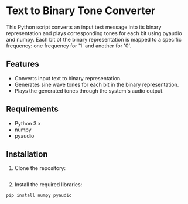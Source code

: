 # Text to Binary Tone Converter
This Python script converts an input text message into its binary representation and plays corresponding tones for each bit using pyaudio and numpy. Each bit of the binary representation is mapped to a specific frequency: one frequency for '1' and another for '0'.

## Features
- Converts input text to binary representation.
- Generates sine wave tones for each bit in the binary representation.
- Plays the generated tones through the system's audio output.

## Requirements
- Python 3.x
- numpy
- pyaudio

## Installation

1. Clone the repository:

```

```
2. Install the required libraries:
```
pip install numpy pyaudio
```
